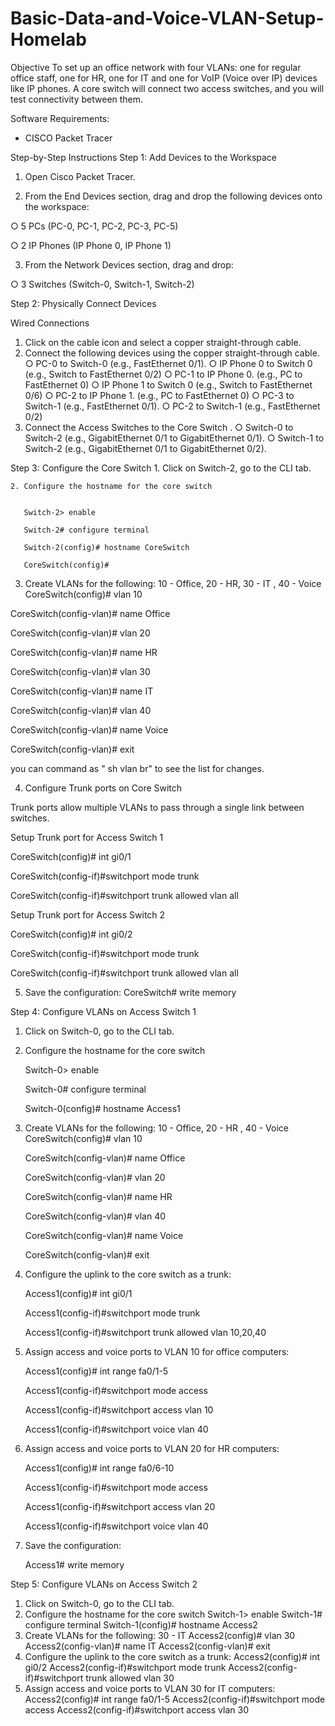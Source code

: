 # Basic-Data-and-Voice-VLAN-Setup-Homelab
  Objective
To set up an office network with four VLANs: one for regular office staff, one for HR,
one for IT and one for VoIP (Voice over IP) devices like IP phones. A core switch will
connect two access switches, and you will test connectivity between them.

Software Requirements:
- CISCO Packet Tracer

Step-by-Step Instructions
Step 1: Add Devices to the Workspace

1. Open Cisco Packet Tracer.

2. From the End Devices section, drag and drop the following devices onto the
workspace:

  ○ 5 PCs (PC-0, PC-1, PC-2, PC-3, PC-5)

  ○ 2 IP Phones (IP Phone 0, IP Phone 1)

3. From the Network Devices section, drag and drop:
 
  ○ 3 Switches (Switch-0, Switch-1, Switch-2)

Step 2: Physically Connect Devices

Wired Connections
  1. Click on the cable icon and select a copper straight-through cable.
  2. Connect the following devices using the copper straight-through cable.
      ○ PC-0 to Switch-0 (e.g., FastEthernet 0/1).
      ○ IP Phone 0 to Switch 0 (e.g., Switch to FastEthernet 0/2)
      ○ PC-1 to IP Phone 0. (e.g., PC to FastEthernet 0)
      ○ IP Phone 1 to Switch 0 (e.g., Switch to FastEthernet 0/6)
      ○ PC-2 to IP Phone 1. (e.g., PC to FastEthernet 0)
      ○ PC-3 to Switch-1 (e.g., FastEthernet 0/1).
      ○ PC-2 to Switch-1 (e.g., FastEthernet 0/2)
3. Connect the Access Switches to the Core Switch .
      ○ Switch-0 to Switch-2 (e.g., GigabitEthernet 0/1 to GigabitEthernet 0/1).
      ○ Switch-1 to Switch-2 (e.g., GigabitEthernet 0/1 to GigabitEthernet 0/2).


Step 3: Configure the Core Switch
    1. Click on Switch-2, go to the CLI tab.

    
    2. Configure the hostname for the core switch

    
       Switch-2> enable
       
       Switch-2# configure terminal

       Switch-2(config)# hostname CoreSwitch
    
       CoreSwitch(config)#

3. Create VLANs for the following: 10 - Office, 20 - HR, 30 - IT , 40 - Voice
CoreSwitch(config)# vlan 10

CoreSwitch(config-vlan)# name Office

CoreSwitch(config-vlan)# vlan 20

CoreSwitch(config-vlan)# name HR

CoreSwitch(config-vlan)# vlan 30

CoreSwitch(config-vlan)# name IT

CoreSwitch(config-vlan)# vlan 40

CoreSwitch(config-vlan)# name Voice

CoreSwitch(config-vlan)# exit


you can command as " sh vlan br" to see the list for changes.

4. Configure Trunk ports on Core Switch

Trunk ports allow multiple VLANs to pass through a single link between
switches.

Setup Trunk port for Access Switch 1

   CoreSwitch(config)# int gi0/1
   
   CoreSwitch(config-if)#switchport mode trunk
   
   CoreSwitch(config-if)#switchport trunk allowed vlan all


Setup Trunk port for Access Switch 2

  CoreSwitch(config)# int gi0/2
  
  CoreSwitch(config-if)#switchport mode trunk

  CoreSwitch(config-if)#switchport trunk allowed vlan all

5. Save the configuration:
   CoreSwitch# write memory


Step 4: Configure VLANs on Access Switch 1

1. Click on Switch-0, go to the CLI tab.

3. Configure the hostname for the core switch
   
    Switch-0> enable

    Switch-0# configure terminal

    Switch-0(config)# hostname Access1

5. Create VLANs for the following: 10 - Office, 20 - HR , 40 - Voice
    CoreSwitch(config)# vlan 10

    CoreSwitch(config-vlan)# name Office

    CoreSwitch(config-vlan)# vlan 20

    CoreSwitch(config-vlan)# name HR
   
    CoreSwitch(config-vlan)# vlan 40
   
    CoreSwitch(config-vlan)# name Voice
   
    CoreSwitch(config-vlan)# exit
 

4. Configure the uplink to the core switch as a trunk:

     Access1(config)# int gi0/1

     Access1(config-if)#switchport mode trunk

     Access1(config-if)#switchport trunk allowed vlan
     10,20,40

5. Assign access and voice ports to VLAN 10 for office computers:

      Access1(config)# int range fa0/1-5

      Access1(config-if)#switchport mode access

      Access1(config-if)#switchport access vlan 10
   
      Access1(config-if)#switchport voice vlan 40

  
6. Assign access and voice ports to VLAN 20 for HR computers:

      Access1(config)# int range fa0/6-10

      Access1(config-if)#switchport mode access
   
      Access1(config-if)#switchport access vlan 20
   
      Access1(config-if)#switchport voice vlan 40


12. Save the configuration:

      Access1# write memory




Step 5: Configure VLANs on Access Switch 2
1. Click on Switch-0, go to the CLI tab.
2. Configure the hostname for the core switch
Switch-1> enable
Switch-1# configure terminal
Switch-1(config)# hostname Access2
3. Create VLANs for the following: 30 - IT
Access2(config)# vlan 30
Access2(config-vlan)# name IT
Access2(config-vlan)# exit
4. Configure the uplink to the core switch as a trunk:
Access2(config)# int gi0/2
Access2(config-if)#switchport mode trunk
Access2(config-if)#switchport trunk allowed vlan 30
5. Assign access and voice ports to VLAN 30 for IT computers:
Access2(config)# int range fa0/1-5
Access2(config-if)#switchport mode access
Access2(config-if)#switchport access vlan 30

